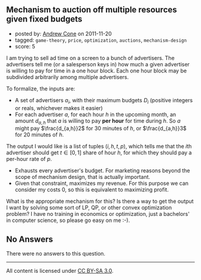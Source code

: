 ## Mechanism to auction off multiple resources given fixed budgets

- posted by: [Andrew Cone](https://stackexchange.com/users/-1/416-andrew-cone) on 2011-11-20
- tagged: `game-theory`, `price`, `optimization`, `auctions`, `mechanism-design`
- score: 5

I am trying to sell ad time on a screen to a bunch of advertisers. The advertisers tell me (or a salesperson keys in) how much a given advertiser is willing to pay for time in a one hour block. Each one hour block may be subdivided arbitrarily among multiple advertisers.

To formalize, the inputs are:

 - A set of advertisers $a_i$, with their maximum budgets $D_i$ (positive integers or reals, whichever makes it easier)
 - For each advertiser $a$, for each hour $h$ in the upcoming month, an amount $d_{a,h}$ that $a$ is willing to pay **per hour** for time during $h$. So $a$ might pay $\frac{d_{a,h}}2$ for 30 minutes of $h$, or $\frac{d_{a,h}}3$ for 20 minutes of $h$.

The output I would like is a list of tuples $(i, h, t, p)$, which tells me that the $i$th advertiser should get $t \in [0,1]$ share of hour $h$, for which they should pay a per-hour rate of $p$.

 - Exhausts every advertiser's budget. For marketing reasons beyond the scope of mechanism design, that is actually important.
 - Given that constraint, maximizes my revenue. For this purpose we can consider my costs 0, so this is equivalent to maximizing profit.


What is the appropriate mechanism for this? Is there a way to get the output I want by solving some sort of LP, QP, or other convex optimization problem? I have no training in economics or optimization, just a bachelors' in computer science, so please go easy on me :-).

 

## No Answers

There were no answers to this question.


---

All content is licensed under [CC BY-SA 3.0](https://creativecommons.org/licenses/by-sa/3.0/).
